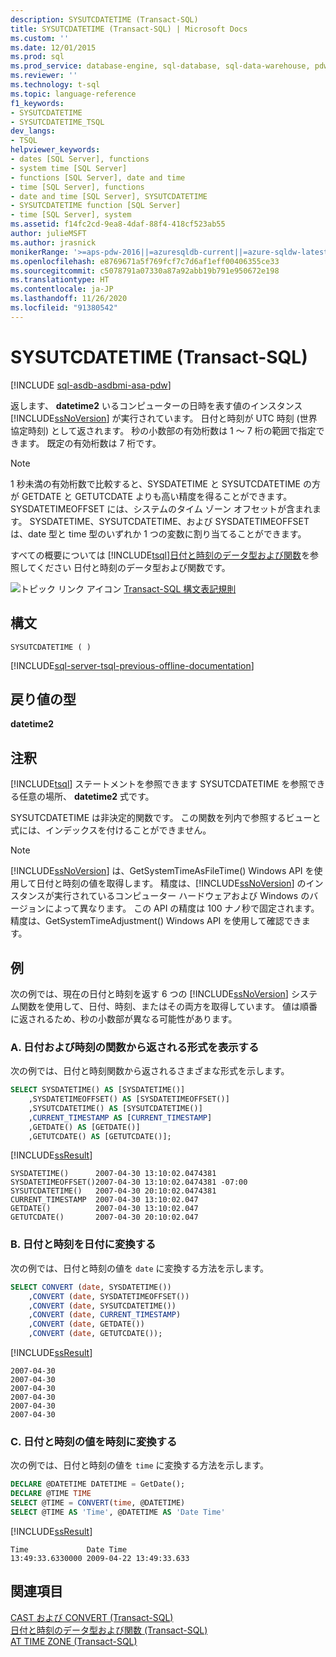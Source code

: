 ```yaml
---
description: SYSUTCDATETIME (Transact-SQL)
title: SYSUTCDATETIME (Transact-SQL) | Microsoft Docs
ms.custom: ''
ms.date: 12/01/2015
ms.prod: sql
ms.prod_service: database-engine, sql-database, sql-data-warehouse, pdw
ms.reviewer: ''
ms.technology: t-sql
ms.topic: language-reference
f1_keywords:
- SYSUTCDATETIME
- SYSUTCDATETIME_TSQL
dev_langs:
- TSQL
helpviewer_keywords:
- dates [SQL Server], functions
- system time [SQL Server]
- functions [SQL Server], date and time
- time [SQL Server], functions
- date and time [SQL Server], SYSUTCDATETIME
- SYSUTCDATETIME function [SQL Server]
- time [SQL Server], system
ms.assetid: f14fc2cd-9ea8-4daf-88f4-418cf523ab55
author: julieMSFT
ms.author: jrasnick
monikerRange: '>=aps-pdw-2016||=azuresqldb-current||=azure-sqldw-latest||>=sql-server-2016||=sqlallproducts-allversions||>=sql-server-linux-2017||=azuresqldb-mi-current'
ms.openlocfilehash: e8769671a5f769fcf7c7d6af1eff00406355ce33
ms.sourcegitcommit: c5078791a07330a87a92abb19b791e950672e198
ms.translationtype: HT
ms.contentlocale: ja-JP
ms.lasthandoff: 11/26/2020
ms.locfileid: "91380542"
---
```

# <a name="sysutcdatetime-transact-sql"></a>SYSUTCDATETIME (Transact-SQL)
[!INCLUDE [sql-asdb-asdbmi-asa-pdw](../../includes/applies-to-version/sql-asdb-asdbmi-asa-pdw.md)]

  返します、 **datetime2** いるコンピューターの日時を表す値のインスタンス [!INCLUDE[ssNoVersion](../../includes/ssnoversion-md.md)] が実行されています。 日付と時刻が UTC 時刻 (世界協定時刻) として返されます。 秒の小数部の有効桁数は 1 ～ 7 桁の範囲で指定できます。 既定の有効桁数は 7 桁です。  
  
> [!NOTE]  
>  1 秒未満の有効桁数で比較すると、SYSDATETIME と SYSUTCDATETIME の方が GETDATE と GETUTCDATE よりも高い精度を得ることができます。 SYSDATETIMEOFFSET には、システムのタイム ゾーン オフセットが含まれます。 SYSDATETIME、SYSUTCDATETIME、および SYSDATETIMEOFFSET は、date 型と time 型のいずれか 1 つの変数に割り当てることができます。  
  
 すべての概要については [!INCLUDE[tsql](../../includes/tsql-md.md)][日付と時刻のデータ型および関数](../../t-sql/functions/date-and-time-data-types-and-functions-transact-sql.md)を参照してください 日付と時刻のデータ型および関数です。  
  
 ![トピック リンク アイコン](../../database-engine/configure-windows/media/topic-link.gif "トピック リンク アイコン") [Transact-SQL 構文表記規則](../../t-sql/language-elements/transact-sql-syntax-conventions-transact-sql.md)  
  
## <a name="syntax"></a>構文  
  
```syntaxsql
SYSUTCDATETIME ( )  
```  

[!INCLUDE[sql-server-tsql-previous-offline-documentation](../../includes/sql-server-tsql-previous-offline-documentation.md)]

## <a name="return-type"></a>戻り値の型  
 **datetime2**  
  
## <a name="remarks"></a>注釈  
 [!INCLUDE[tsql](../../includes/tsql-md.md)] ステートメントを参照できます SYSUTCDATETIME を参照できる任意の場所、 **datetime2** 式です。  
  
 SYSUTCDATETIME は非決定的関数です。 この関数を列内で参照するビューと式には、インデックスを付けることができません。  
  
> [!NOTE]  
>  [!INCLUDE[ssNoVersion](../../includes/ssnoversion-md.md)] は、GetSystemTimeAsFileTime() Windows API を使用して日付と時刻の値を取得します。 精度は、[!INCLUDE[ssNoVersion](../../includes/ssnoversion-md.md)] のインスタンスが実行されているコンピューター ハードウェアおよび Windows のバージョンによって異なります。 この API の精度は 100 ナノ秒で固定されます。 精度は、GetSystemTimeAdjustment() Windows API を使用して確認できます。  
  
## <a name="examples"></a>例  
 次の例では、現在の日付と時刻を返す 6 つの [!INCLUDE[ssNoVersion](../../includes/ssnoversion-md.md)] システム関数を使用して、日付、時刻、またはその両方を取得しています。 値は順番に返されるため、秒の小数部が異なる可能性があります。  
  
### <a name="a-showing-the-formats-that-are-returned-by-the-date-and-time-functions"></a>A. 日付および時刻の関数から返される形式を表示する  
 次の例では、日付と時刻関数から返されるさまざまな形式を示します。  
  
```sql
SELECT SYSDATETIME() AS [SYSDATETIME()]  
    ,SYSDATETIMEOFFSET() AS [SYSDATETIMEOFFSET()]  
    ,SYSUTCDATETIME() AS [SYSUTCDATETIME()]  
    ,CURRENT_TIMESTAMP AS [CURRENT_TIMESTAMP]  
    ,GETDATE() AS [GETDATE()]  
    ,GETUTCDATE() AS [GETUTCDATE()];  
```  
  
 [!INCLUDE[ssResult](../../includes/ssresult-md.md)]  
  
 ```
SYSDATETIME()      2007-04-30 13:10:02.0474381
SYSDATETIMEOFFSET()2007-04-30 13:10:02.0474381 -07:00
SYSUTCDATETIME()   2007-04-30 20:10:02.0474381
CURRENT_TIMESTAMP  2007-04-30 13:10:02.047
GETDATE()          2007-04-30 13:10:02.047
GETUTCDATE()       2007-04-30 20:10:02.047
```  
  
### <a name="b-converting-date-and-time-to-date"></a>B. 日付と時刻を日付に変換する  
 次の例では、日付と時刻の値を `date` に変換する方法を示します。  
  
```sql
SELECT CONVERT (date, SYSDATETIME())  
    ,CONVERT (date, SYSDATETIMEOFFSET())  
    ,CONVERT (date, SYSUTCDATETIME())  
    ,CONVERT (date, CURRENT_TIMESTAMP)  
    ,CONVERT (date, GETDATE())  
    ,CONVERT (date, GETUTCDATE());  
```  
  
 [!INCLUDE[ssResult](../../includes/ssresult-md.md)]  
  
 ```
2007-04-30
2007-04-30
2007-04-30
2007-04-30
2007-04-30
2007-04-30
```  
  
### <a name="c-converting-date-and-time-values-to-time"></a>C. 日付と時刻の値を時刻に変換する  
 次の例では、日付と時刻の値を `time` に変換する方法を示します。  
  
 ```sql
DECLARE @DATETIME DATETIME = GetDate();
DECLARE @TIME TIME
SELECT @TIME = CONVERT(time, @DATETIME)
SELECT @TIME AS 'Time', @DATETIME AS 'Date Time'
```
  
 [!INCLUDE[ssResult](../../includes/ssresult-md.md)]  
  
 ```
Time             Date Time  
13:49:33.6330000 2009-04-22 13:49:33.633
```  
  
## <a name="see-also"></a>関連項目  
 [CAST および CONVERT &#40;Transact-SQL&#41;](../../t-sql/functions/cast-and-convert-transact-sql.md)   
 [日付と時刻のデータ型および関数 (Transact-SQL)](../../t-sql/functions/date-and-time-data-types-and-functions-transact-sql.md)   
 [AT TIME ZONE &#40;Transact-SQL&#41;](../../t-sql/queries/at-time-zone-transact-sql.md)  
  
  


